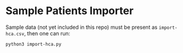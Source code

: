 Sample Patients Importer
========================

Sample data (not yet included in this repo) must be present as `import-hca.csv`, then one can run:

```bash
python3 import-hca.py
```
